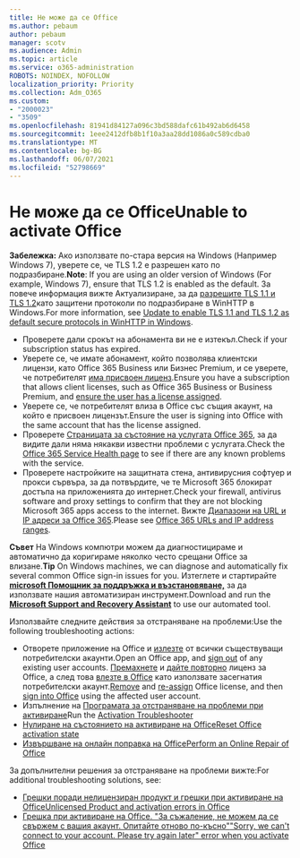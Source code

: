 ```yaml
---
title: Не може да се Office
ms.author: pebaum
author: pebaum
manager: scotv
ms.audience: Admin
ms.topic: article
ms.service: o365-administration
ROBOTS: NOINDEX, NOFOLLOW
localization_priority: Priority
ms.collection: Adm_O365
ms.custom:
- "2000023"
- "3509"
ms.openlocfilehash: 81941d84127a096c3bd588dafc61b492ab6d6458
ms.sourcegitcommit: 1eee2412dfb8b1f10a3aa28dd1086a0c589cdba0
ms.translationtype: MT
ms.contentlocale: bg-BG
ms.lasthandoff: 06/07/2021
ms.locfileid: "52798669"
---
```

# <a name="unable-to-activate-office"></a><span data-ttu-id="8e40a-102">Не може да се Office</span><span class="sxs-lookup"><span data-stu-id="8e40a-102">Unable to activate Office</span></span>

<span data-ttu-id="8e40a-103">**Забележка:** Ако използвате по-стара версия на Windows (Например Windows 7), уверете се, че TLS 1.2 е разрешен като по подразбиране.</span><span class="sxs-lookup"><span data-stu-id="8e40a-103">**Note**: If you are using an older version of Windows (For example, Windows 7), ensure that TLS 1.2 is enabled as the default.</span></span> <span data-ttu-id="8e40a-104">За повече информация вижте Актуализиране, за да [разрешите TLS 1.1 и TLS 1.2](https://support.microsoft.com/topic/update-to-enable-tls-1-1-and-tls-1-2-as-default-secure-protocols-in-winhttp-in-windows-c4bd73d2-31d7-761e-0178-11268bb10392)като защитени протоколи по подразбиране в WinHTTP в Windows.</span><span class="sxs-lookup"><span data-stu-id="8e40a-104">For more information, see [Update to enable TLS 1.1 and TLS 1.2 as default secure protocols in WinHTTP in Windows](https://support.microsoft.com/topic/update-to-enable-tls-1-1-and-tls-1-2-as-default-secure-protocols-in-winhttp-in-windows-c4bd73d2-31d7-761e-0178-11268bb10392).</span></span>

- <span data-ttu-id="8e40a-105">Проверете дали срокът на абонамента ви не е изтекъл.</span><span class="sxs-lookup"><span data-stu-id="8e40a-105">Check if your subscription status has expired.</span></span>
- <span data-ttu-id="8e40a-106">Уверете се, че имате абонамент, който позволява клиентски лицензи, като Office 365 Business или Бизнес Premium, и се уверете, че потребителят [има присвоен лиценз](/microsoft-365/admin/manage/assign-licenses-to-users).</span><span class="sxs-lookup"><span data-stu-id="8e40a-106">Ensure you have a subscription that allows client licenses, such as Office 365 Business or Business Premium, and [ensure the user has a license assigned](/microsoft-365/admin/manage/assign-licenses-to-users).</span></span>
- <span data-ttu-id="8e40a-107">Уверете се, че потребителят влиза в Office със същия акаунт, на който е присвоен лицензът.</span><span class="sxs-lookup"><span data-stu-id="8e40a-107">Ensure the user is signing into Office with the same account that has the license assigned.</span></span>
- <span data-ttu-id="8e40a-108">Проверете [Страницата за състояние на услугата Office 365](/office365/enterprise/view-service-health), за да видите дали няма някакви известни проблеми с услугата.</span><span class="sxs-lookup"><span data-stu-id="8e40a-108">Check the [Office 365 Service Health page](/office365/enterprise/view-service-health) to see if there are any known problems with the service.</span></span>
- <span data-ttu-id="8e40a-109">Проверете настройките на защитната стена, антивирусния софтуер и прокси сървъра, за да потвърдите, че те Microsoft 365 блокират достъпа на приложенията до интернет.</span><span class="sxs-lookup"><span data-stu-id="8e40a-109">Check your firewall, antivirus software and proxy settings to confirm that they are not blocking Microsoft 365 apps access to the internet.</span></span> <span data-ttu-id="8e40a-110">Вижте [Диапазони на URL и IP адреси за Office 365](/office365/enterprise/urls-and-ip-address-ranges "Диапазони от URL и IP адреси за Office 365").</span><span class="sxs-lookup"><span data-stu-id="8e40a-110">Please see [Office 365 URLs and IP address ranges](/office365/enterprise/urls-and-ip-address-ranges "Office 365 URLs and IP address ranges").</span></span>

<span data-ttu-id="8e40a-111">**Съвет** На Windows компютри можем да диагностицираме и автоматично да коригираме няколко често срещани Office за влизане.</span><span class="sxs-lookup"><span data-stu-id="8e40a-111">**Tip** On Windows machines, we can diagnose and automatically fix several common Office sign-in issues for you.</span></span> <span data-ttu-id="8e40a-112">Изтеглете и стартирайте **[microsoft Помощник за поддръжка и възстановяване,](https://aka.ms/SaRA-OfficeSignInScenario)** за да използвате нашия автоматизиран инструмент.</span><span class="sxs-lookup"><span data-stu-id="8e40a-112">Download and run the  **[Microsoft Support and Recovery Assistant](https://aka.ms/SaRA-OfficeSignInScenario)** to use our automated tool.</span></span>

<span data-ttu-id="8e40a-113">Използвайте следните действия за отстраняване на проблеми:</span><span class="sxs-lookup"><span data-stu-id="8e40a-113">Use the following troubleshooting actions:</span></span>

- <span data-ttu-id="8e40a-114">Отворете приложение на Office и [излезте](https://support.office.com/article/5a20dc11-47e9-4b6f-945d-478cb6d92071) от всички съществуващи потребителски акаунти.</span><span class="sxs-lookup"><span data-stu-id="8e40a-114">Open an Office app, and [sign out](https://support.office.com/article/5a20dc11-47e9-4b6f-945d-478cb6d92071) of any existing user accounts.</span></span> <span data-ttu-id="8e40a-115">[Премахнете](/microsoft-365/admin/manage/remove-licenses-from-users) и [дайте повторно](/microsoft-365/admin/manage/assign-licenses-to-users) лиценз за Office, а след това [влезте в Office](https://support.office.com/article/628ea040-f265-49de-b986-be09c3ebf8a9) като използвате засегнатия потребителски акаунт.</span><span class="sxs-lookup"><span data-stu-id="8e40a-115">[Remove](/microsoft-365/admin/manage/remove-licenses-from-users) and [re-assign](/microsoft-365/admin/manage/assign-licenses-to-users) Office license, and then [sign into Office](https://support.office.com/article/628ea040-f265-49de-b986-be09c3ebf8a9) using the affected user account.</span></span>
- <span data-ttu-id="8e40a-116">Изпълнение на [Програмата за отстраняване на проблеми при активиране](https://aka.ms/SARA-OfficeActivation-Alchemy)</span><span class="sxs-lookup"><span data-stu-id="8e40a-116">Run the [Activation Troubleshooter](https://aka.ms/SARA-OfficeActivation-Alchemy)</span></span>
- [<span data-ttu-id="8e40a-117">Нулиране на състоянието на активиране на Office</span><span class="sxs-lookup"><span data-stu-id="8e40a-117">Reset Office activation state</span></span>](/office365/troubleshoot/activation/reset-office-365-proplus-activation-state "Нулиране на Office на активиране")
- [<span data-ttu-id="8e40a-118">Извършване на онлайн поправка на Office</span><span class="sxs-lookup"><span data-stu-id="8e40a-118">Perform an Online Repair of Office</span></span>](https://support.office.com/Article/7821d4b6-7c1d-4205-aa0e-a6b40c5bb88b?wt.mc_id=Alchemy_ClientDIA)

<span data-ttu-id="8e40a-119">За допълнителни решения за отстраняване на проблеми вижте:</span><span class="sxs-lookup"><span data-stu-id="8e40a-119">For additional troubleshooting solutions, see:</span></span>  

- [<span data-ttu-id="8e40a-120">Грешки поради нелицензиран продукт и грешки при активиране на Office</span><span class="sxs-lookup"><span data-stu-id="8e40a-120">Unlicensed Product and activation errors in Office</span></span>](https://support.office.com/Article/0d23d3c0-c19c-4b2f-9845-5344fedc4380?wt.mc_id=Alchemy_ClientDIA)
- [<span data-ttu-id="8e40a-121">Грешка при активиране на Office. "За съжаление, не можем да се свържем с вашия акаунт. Опитайте отново по-късно"</span><span class="sxs-lookup"><span data-stu-id="8e40a-121">"Sorry, we can't connect to your account. Please try again later" error when you activate Office</span></span>](/office/troubleshoot/activation-installation/issue-when-activate-office-from-office-365)